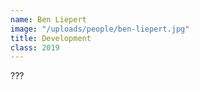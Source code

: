```yaml
---
name: Ben Liepert
image: "/uploads/people/ben-liepert.jpg"
title: Development
class: 2019
---
```


???
